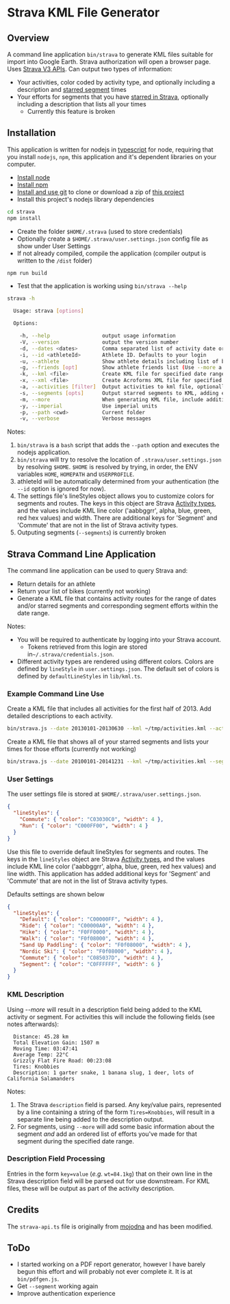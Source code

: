 # Strava KML File Generator

## Overview

A command line application `bin/strava` to generate KML files suitable for
import into Google Earth. Strava authorization will open a browser page. Uses
[Strava V3 APIs](https://developers.strava.com). Can output two types of
information:

- Your activities, color coded by activity type, and optionally including a
  description and [starred
  segment](<(http://blog.strava.com/keep-track-of-your-favorites-with-starred-segments-6260/)>)
  times
- Your efforts for segments that you have [starred in
  Strava](http://blog.strava.com/keep-track-of-your-favorites-with-starred-segments-6260/),
  optionally including a description that lists all your times
  - Currently this feature is broken

## Installation

This application is written for nodejs in [typescript](http://typescript.org) for node,
requiring that you install `nodejs`, `npm`, this application and it's dependent libraries
on your computer.

- [Install node](http://nodejs.org/download/)
- [Install npm](https://www.npmjs.com/get-npm)
- [Install and use git](http://git-scm.com/downloads) to clone or download a zip of [this project](https://github.com/jpravetz/strava)
- Install this project's nodejs library dependencies

```bash
cd strava
npm install
```

- Create the folder `$HOME/.strava` (used to store credentials)
- Optionally create a `$HOME/.strava/user.settings.json` config file as show under User Settings
- If not already compiled, compile the application (compiler output is written to the `/dist` folder)

```bash
npm run build
```

- Test that the application is working using `bin/strava --help`

```bash
strava -h

  Usage: strava [options]

  Options:

    -h, --help                 output usage information
    -V, --version              output the version number
    -d, --dates <dates>        Comma separated list of activity date or date ranges in format '20141231-20150105,20150107'. If the last entry in the list is a single date then everything from that date until today will be included.
    -i, --id <athleteId>       Athlete ID. Defaults to your login
    -u, --athlete              Show athlete details including list of bikes
    -g, --friends [opt]        Show athlete friends list (Use --more a complete summary, otherwise id and name are displayed)
    -k, --kml <file>           Create KML file for specified date range
    -x, --xml <file>           Create Acroforms XML file for specified date range, this is specific to a particular unpublished PDF form document
    -a, --activities [filter]  Output activities to kml file, optionally filtering by activity type (as defined by Strava, 'Ride', 'Hike', 'Walk', etc), plus 'commute' and 'nocommute')
    -s, --segments [opts]      Output starred segments to KML, adding efforts within date range to description if --more. Segments are grouped into folders by location unless opts is set to 'flat'.
    -m, --more                 When generating KML file, include additional detail info in KML description field
    -y, --imperial             Use imperial units
    -p, --path <cwd>           Current folder
    -v, --verbose              Verbose messages
```

Notes:

1. `bin/strava` is a `bash` script that adds the `--path` option and executes the nodejs application.
1. `bin/strava` will try to resolve the location of
   `.strava/user.settings.json` by resolving `$HOME`. `$HOME` is resolved by
   trying, in order, the ENV variables `HOME`, `HOMEPATH` and `USERPROFILE`.
1. athleteId will be automatically determined from your authentication (the `--id` option is ignored for now).
1. The settings file's lineStyles object allows you to customize colors for
   segments and routes. The keys in this object are Strava [Activity
   types](http://strava.github.io/api/v3/activities/), and the values include
   KML line color ('aabbggrr', alpha, blue, green, red hex values) and width.
   There are additional keys for 'Segment' and 'Commute' that are not in the
   list of Strava activity types.
1. Outputing segments (`--segments`) is currently broken

## Strava Command Line Application

The command line application can be used to query Strava and:

- Return details for an athlete
- Return your list of bikes (currently not working)
- Generate a KML file that contains activity routes for the range of dates
  and/or starred segments and corresponding segment efforts within the date
  range.

Notes:

- You will be required to authenticate by logging into your Strava account.
  - Tokens retrieved from this login are stored in`~/.strava/credentials.json`.
- Different activity types are rendered using different colors. Colors are
  defined by `lineStyle` in `user.settings.json`. The default set of colors is
  defined by `defaultLineStyles` in `lib/kml.ts`.

### Example Command Line Use

Create a KML file that includes all activities for the first half of 2013. Add detailed descriptions to each activity.

```bash
bin/strava.js --date 20130101-20130630 --kml ~/tmp/activities.kml --activities --more
```

Create a KML file that shows all of your starred segments and lists your times for those efforts (currently not working)

```bash
bin/strava.js --date 20100101-20141231 --kml ~/tmp/activities.kml --segments --more
```

### User Settings

The user settings file is stored at `$HOME/.strava/user.settings.json`.

```json
{
  "lineStyles": {
    "Commute": { "color": "C03030C0", "width": 4 },
    "Run": { "color": "C000FF00", "width": 4 }
  }
}
```

Use this file to override default lineStyles for segments and routes. The keys
in the `lineStyles` object are Strava [Activity
types](http://strava.github.io/api/v3/activities/), and the values include KML
line color ('aabbggrr', alpha, blue, green, red hex values) and line width. This
application has added additional keys for 'Segment' and 'Commute' that are not
in the list of Strava activity types.

Defaults settings are shown below

```json
{
  "lineStyles": {
    "Default": { "color": "C00000FF", "width": 4 },
    "Ride": { "color": "C00000A0", "width": 4 },
    "Hike": { "color": "F0FF0000", "width": 4 },
    "Walk": { "color": "F0f08000", "width": 4 },
    "Sand Up Paddling": { "color": "F0f08000", "width": 4 },
    "Nordic Ski": { "color": "F0f08000", "width": 4 },
    "Commute": { "color": "C085037D", "width": 4 },
    "Segment": { "color": "C0FFFFFF", "width": 6 }
  }
}
```

### KML Description

Using _--more_ will result in a description field being added to the KML activity or segment.
For activities this will include the following fields (see notes afterwards):

```
  Distance: 45.28 km
  Total Elevation Gain: 1507 m
  Moving Time: 03:47:41
  Average Temp: 22°C
  Grizzly Flat Fire Road: 00:23:08
  Tires: Knobbies
  Description: 1 garter snake, 1 banana slug, 1 deer, lots of California Salamanders
```

Notes:

1. The Strava `description` field is parsed. Any key/value pairs, represented by
   a line containing a string of the form `Tires=Knobbies`, will result in a
   separate line being added to the description output.
2. For segments, using `--more` will add some basic information about the
   segment _and_ add an ordered list of efforts you've made for that segment
   during the specified date range.

### Description Field Processing

Entries in the form `key=value` (_e.g._ `wt=84.1kg`) that on their own line in
the Strava description field will be parsed out for use downstream. For KML files,
these will be output as part of the activity description.

## Credits

The `strava-api.ts` file is originally from [mojodna](https://github.com/mojodna/node-strav3/blob/master/index.js) and has
been modified.

## ToDo

- I started working on a PDF report generator, however I have barely begun this
  effort and will probably not ever complete it. It is at `bin/pdfgen.js`.
- Get `--segment` working again
- Improve authentication experience

